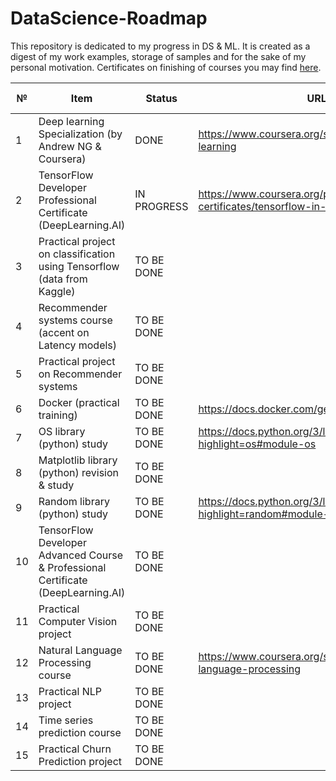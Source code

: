 # DataScience-Roadmap
This repository is dedicated to my progress in DS & ML. It is created as a digest of my work examples, storage of samples and for the sake of my personal motivation. Certificates on finishing of courses you may find <a href="https://github.com/hipufka/DataScience-Roadmap/tree/main/Certificates">here</a>.


№ |Item                                   |Status      |URL    | Date of finish
--|---------------------------------------|------------|-------|---------------
1 |Deep learning Specialization (by Andrew NG & Coursera)  |DONE|https://www.coursera.org/specializations/deep-learning |16.12.2021
2 |TensorFlow Developer Professional Certificate (DeepLearning.AI)      |IN PROGRESS|https://www.coursera.org/professional-certificates/tensorflow-in-practice |
3 |Practical project on classification using Tensorflow (data from Kaggle)|TO BE DONE||
4 |Recommender systems course (accent on Latency models) |TO BE DONE||
5 |Practical project on Recommender systems                 |TO BE DONE|
6 |Docker (practical training)                 |TO BE DONE|https://docs.docker.com/get-started/overview/
7 |OS library (python) study                       |TO BE DONE|https://docs.python.org/3/library/os.html?highlight=os#module-os
8 |Matplotlib library (python) revision & study           |TO BE DONE|
9 |Random library (python) study                 |TO BE DONE|https://docs.python.org/3/library/random.html?highlight=random#module-random
10 |TensorFlow Developer Advanced Course & Professional Certificate (DeepLearning.AI)|TO BE DONE||
11|Practical Computer Vision project |TO BE DONE|
12 |Natural Language Processing course|TO BE DONE|https://www.coursera.org/specializations/natural-language-processing
13 |Practical NLP project                  |TO BE DONE|
14 |Time series prediction course             |TO BE DONE|
15 |Practical Churn Prediction project               |TO BE DONE|


